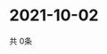 # 2021-10-02
  共 0条

  <!-- BEGIN -->
  <!-- 最后更新时间Sat Oct 02 2021 02:19:44 GMT+0000 (Coordinated Universal Time) -->
  
  <!-- END -->
  
  